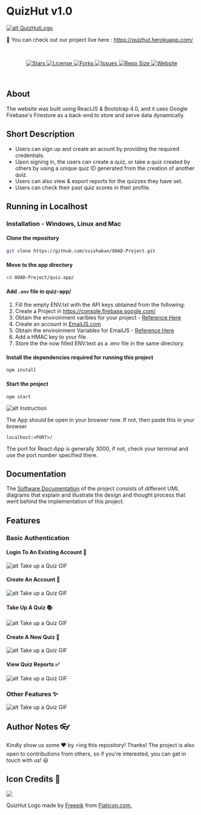 # QuizHut v1.0
[![alt QuizHutLogo](./images/logo.png)](https://quizhut.herokuapp.com/)

🔗 You can check out our project live here : https://quizhut.herokuapp.com/

<br>

<p align='center'>
  
<a href="https://github.com/svishakan/OOAD-Project/stargazers">
    <img src="https://img.shields.io/github/stars/svishakan/OOAD-Project" alt="Stars" >
</a>

<a href="https://github.com/svishakan/OOAD-Project/blob/main/LICENSE">
    <img src="https://img.shields.io/github/license/svishakan/OOAD-Project" alt="License" >
</a>

<a href="https://github.com/svishakan/OOAD-Project/">
    <img src="https://img.shields.io/github/forks/svishakan/OOAD-Project" alt="Forks" >
</a>

<a href="https://github.com/svishakan/OOAD-Project/issues">
    <img src="https://img.shields.io/github/issues/svishakan/OOAD-Project" alt="Issues" >
</a>

<a href="https://github.com/svishakan/OOAD-Project/">
    <img src="https://img.shields.io/github/repo-size/svishakan/OOAD-Project" alt="Repo Size" >
</a>

<a href="https://quiz-hut.herokuapp.com/">
    <img src="https://img.shields.io/website?down_message=OFFLINE&up_message=ONLINE&url=https%3A%2F%2Fquizhut.herokuapp.com%2F" alt="Website" >
</a>

</p>

<br>

## About

The website was built using ReactJS & Bootstrap 4.0, and it uses Google Firebase's Firestore as a back-end to store and serve data dynamically.

## Short Description
- Users can sign up and create an acount by providing the required credentials.
- Upon signing in, the users can create a quiz, or take a quiz created by others by using a unique quiz ID generated from the creation of another quiz.
- Users can also view & export reports for the quizzes they have set.
- Users can check their past quiz scores in their profile.

## Running in Localhost
### Installation - Windows, Linux and Mac
#### Clone the repository
```bash
git clone https://github.com/svishakan/OOAD-Project.git
```
#### Move to the app directory
```bash
cd OOAD-Project/quiz-app/
```
#### Add ```.env``` file in quiz-app/
1. Fill the empty ENV.txt with the API keys obtained from the following:
1. Create a Project in https://console.firebase.google.com/
1. Obtain the enviroinment varibles for your project - [Reference Here](https://youtu.be/3ZEz-iposj8)
1. Create an account in [EmailJS.com](https://dashboard.emailjs.com/sign-in) 
1. Obtain the enviroinment Variables for EmailJS  - [Reference Here](https://youtu.be/NgWGllOjkbs)
1. Add a HMAC key to your file.
1. Store the the now filled ENV.text as a .env file in the same directory.

#### Install the dependencies required for running this project
```zsh
npm install
```
#### Start the project
```
npm start
```

![alt Instruction](./images/Instruction.gif)

The App should be open in your browser now. If not, then paste this in your browser
```
localhost:<PORT>/
``` 

The port for React-App is generally 3000, if not, check your terminal and use the port number specified there.

## Documentation
The [Software Documentation](./Documentation/) of the project consists of different UML diagrams that explain and illustrate the design and thought process that went behind the implementation of this project.

## Features

### Basic Authentication 

#### Login To An Existing Account 🔑

![alt Take up a Quiz GIF](./images/Login.gif)

#### Create An Account 🔐

![alt Take up a Quiz GIF](./images/Registration.gif)

#### Take Up A Quiz 📚

![alt Take up a Quiz GIF](./images/TakeQuiz.gif)


#### Create A New Quiz 📝


![alt Take up a Quiz GIF](./images/CreateQuiz.gif)


#### View Quiz Reports ✅

![alt Take up a Quiz GIF](./images/ViewReports.gif)


### Other Features ✨

![alt Take up a Quiz GIF](./images/OtherFeatures.gif)

## Author Notes 👓

Kindly show us some ❤️ by ⭐ing this repository! Thanks! 
The project is also open to contributions from others, so if you're interested, 
you can get in touch with us! 😃


## Icon Credits 📎

<div>
<img src="./quiz-app/public/logo30.png">
</div>

QuizHut Logo made by [Freepik](https://www.flaticon.com/authors/freepik) from [Flaticon.com.](https://www.flaticon.com/)

